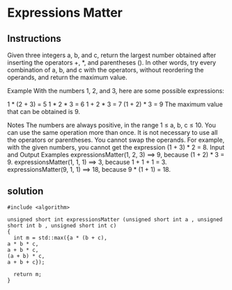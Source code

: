 # Expressions Matter

## Instructions

Given three integers a, b, and c, return the largest number obtained after inserting the operators +, *, and parentheses (). In other words, try every combination of a, b, and c with the operators, without reordering the operands, and return the maximum value.

Example
With the numbers 1, 2, and 3, here are some possible expressions:

1 * (2 + 3) = 5
1 * 2 * 3 = 6
1 + 2 * 3 = 7
(1 + 2) * 3 = 9
The maximum value that can be obtained is 9.

Notes
The numbers are always positive, in the range 1 ≤ a, b, c ≤ 10.
You can use the same operation more than once.
It is not necessary to use all the operators or parentheses.
You cannot swap the operands. For example, with the given numbers, you cannot get the expression (1 + 3) * 2 = 8.
Input and Output Examples
expressionsMatter(1, 2, 3) ==> 9, because (1 + 2) * 3 = 9.
expressionsMatter(1, 1, 1) ==> 3, because 1 + 1 + 1 = 3.
expressionsMatter(9, 1, 1) ==> 18, because 9 * (1 + 1) = 18.

## solution

```
#include <algorithm>

unsigned short int expressionsMatter (unsigned short int a , unsigned short int b , unsigned short int c)
{
  int m = std::max({a * (b + c),
a * b * c,
a + b * c,
(a + b) * c,
a + b + c});
  
  return m;
}
```
